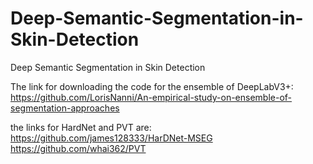 # Deep-Semantic-Segmentation-in-Skin-Detection
Deep Semantic Segmentation in Skin Detection

The link for downloading the code for the ensemble of DeepLabV3+:
https://github.com/LorisNanni/An-empirical-study-on-ensemble-of-segmentation-approaches

the links for HardNet and PVT are:
https://github.com/james128333/HarDNet-MSEG
https://github.com/whai362/PVT 
